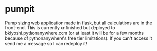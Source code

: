 # pumpit
 Pump sizing web application made in flask, but all calculations are in the front-end.
 This is currently unfinished but deployed to bkiyoshi.pythonanywhere.com (or at least it will be for a few months because of pythonanywhere's free tier limitations). If you can't access it send me a message so I can redeploy it!
